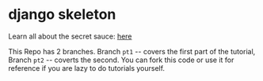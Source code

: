 # django skeleton

Learn all about the secret sauce: [here][1]

This Repo has 2 branches.  Branch `pt1` -- covers the first part of the
tutorial, Branch `pt2` -- coverts the second.  You can fork this code or use it
for reference if you are lazy to do tutorials yourself.


[1]: "https://megamorphf.github.io/django/python/devops/skeleton/2018/06/27/creating-a-production-ready-django-app-pt1.html"
